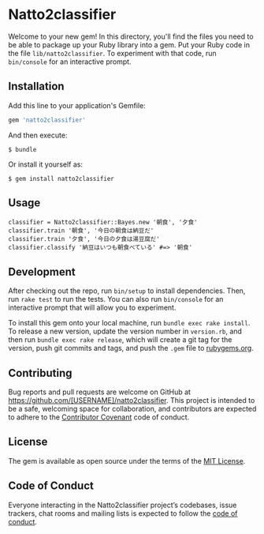 # Natto2classifier

Welcome to your new gem! In this directory, you'll find the files you need to be able to package up your Ruby library into a gem. Put your Ruby code in the file `lib/natto2classifier`. To experiment with that code, run `bin/console` for an interactive prompt.

## Installation

Add this line to your application's Gemfile:

```ruby
gem 'natto2classifier'
```

And then execute:

    $ bundle

Or install it yourself as:

    $ gem install natto2classifier

## Usage

```
classifier = Natto2classifier::Bayes.new '朝食', '夕食'
classifier.train '朝食', '今日の朝食は納豆だ'
classifier.train '夕食', '今日の夕食は湯豆腐だ'
classifier.classify '納豆はいつも朝食べている' #=> '朝食'
```

## Development

After checking out the repo, run `bin/setup` to install dependencies. Then, run `rake test` to run the tests. You can also run `bin/console` for an interactive prompt that will allow you to experiment.

To install this gem onto your local machine, run `bundle exec rake install`. To release a new version, update the version number in `version.rb`, and then run `bundle exec rake release`, which will create a git tag for the version, push git commits and tags, and push the `.gem` file to [rubygems.org](https://rubygems.org).

## Contributing

Bug reports and pull requests are welcome on GitHub at https://github.com/[USERNAME]/natto2classifier. This project is intended to be a safe, welcoming space for collaboration, and contributors are expected to adhere to the [Contributor Covenant](http://contributor-covenant.org) code of conduct.

## License

The gem is available as open source under the terms of the [MIT License](https://opensource.org/licenses/MIT).

## Code of Conduct

Everyone interacting in the Natto2classifier project’s codebases, issue trackers, chat rooms and mailing lists is expected to follow the [code of conduct](https://github.com/[USERNAME]/natto2classifier/blob/master/CODE_OF_CONDUCT.md).
